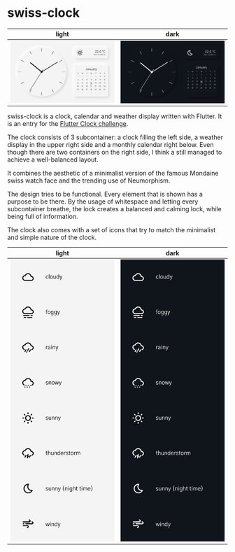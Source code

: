 # swiss-clock

light             |  dark
:-------------------------:|:-------------------------:
![image of swiss clock](https://github.com/beanduong/swiss-clock/blob/master/images/light.png) | ![image of swiss clock](https://github.com/beanduong/swiss-clock/blob/master/images/dark.png)

swiss-clock is a clock, calendar and weather display written with Flutter. It is an entry for the [Flutter Clock challenge](https://flutter.dev/clock).

The clock consists of 3 subcontainer: a clock filling the left side, a weather display in the upper right side and a monthly calendar right below. Even though there are two containers on the right side, I think a still managed to achieve a well-balanced layout.

It combines the aesthetic of a minimalist version of the famous Mondaine swiss watch face and the trending use of Neumorphism.

The design tries to be functional. Every element that is shown has a purpose to be there. By the usage of whitespace and letting every subcontainer breathe, the lock creates a balanced and calming lock, while being full of information.

The clock also comes with a set of icons that try to match the minimalist and simple nature of the clock.

light             |  dark
:-------------------------:|:-------------------------:
![image of light icon set](https://github.com/beanduong/swiss-clock/blob/master/images/icons_light.png) | ![image of dark icon set](https://github.com/beanduong/swiss-clock/blob/master/images/icons_dark.png)
